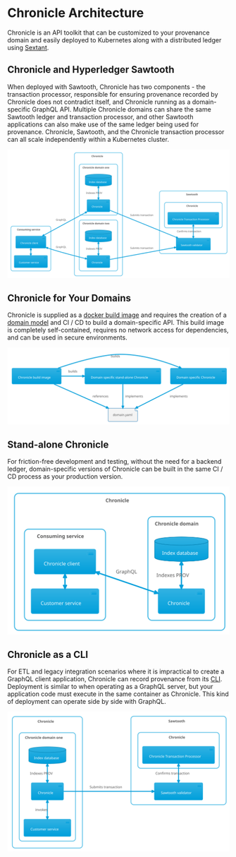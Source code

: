 # Chronicle Architecture

Chronicle is an API toolkit that can be customized to your provenance domain and
easily deployed to Kubernetes along with a distributed ledger using
[Sextant](https://btp.works/sextant).

## Chronicle and Hyperledger Sawtooth

When deployed with Sawtooth, Chronicle has two components - the transaction
processor, responsible for ensuring provenance recorded by Chronicle does not
contradict itself, and Chronicle running as a domain-specific GraphQL API.
Multiple Chronicle domains can share the same Sawtooth ledger and transaction
processor, and other Sawtooth applications can also make use of the same ledger
being used for provenance. Chronicle, Sawtooth, and the Chronicle transaction
processor can all scale independently within a Kubernetes cluster.

![file](diagrams/out/deployment.svg)

## Chronicle for Your Domains

Chronicle is supplied as a [docker build image](./building.md) and requires the
creation of a [domain model](./domain_modeling.md) and CI / CD to build a
domain-specific API. This build image is completely self-contained, requires no
network access for dependencies, and can be used in secure environments.

![file](diagrams/out/domain_specific.svg)

## Stand-alone Chronicle

For friction-free development and testing, without the need for a backend ledger,
domain-specific versions of Chronicle can be built in the same CI / CD process
as your production version.

![file](diagrams/out/stand-alone-deployment.svg)

## Chronicle as a CLI

For ETL and legacy integration scenarios where it is impractical to create a
GraphQL client application, Chronicle can record provenance from its
[CLI](./cli.md). Deployment is similar to when operating as a GraphQL server,
but your application code must execute in the same container as Chronicle. This
kind of deployment can operate side by side with GraphQL.

![file](diagrams/out/deployment-cli.svg)
